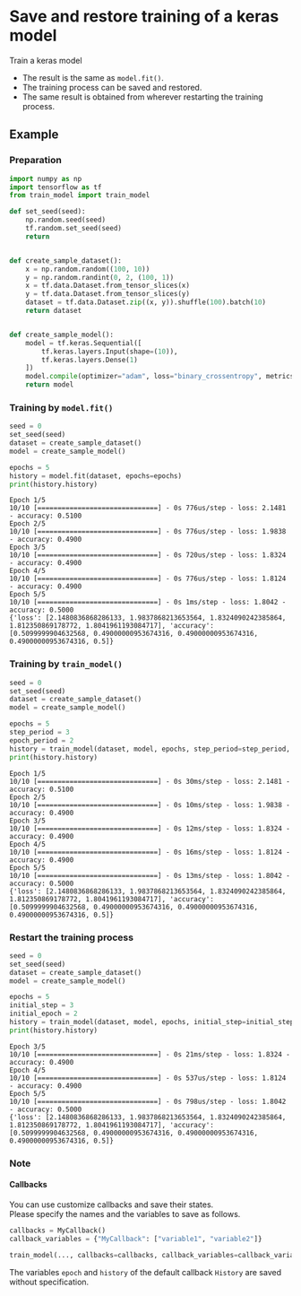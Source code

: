# Save and restore training of a keras model

Train a keras model
- The result is the same as `model.fit()`.
- The training process can be saved and restored.
- The same result is obtained from wherever restarting the training process.

## Example

### Preparation
```python
import numpy as np
import tensorflow as tf
from train_model import train_model

def set_seed(seed):
    np.random.seed(seed)
    tf.random.set_seed(seed)
    return


def create_sample_dataset():
    x = np.random.random((100, 10))
    y = np.random.randint(0, 2, (100, 1))
    x = tf.data.Dataset.from_tensor_slices(x)
    y = tf.data.Dataset.from_tensor_slices(y)
    dataset = tf.data.Dataset.zip((x, y)).shuffle(100).batch(10)
    return dataset


def create_sample_model():
    model = tf.keras.Sequential([
        tf.keras.layers.Input(shape=(10)),
        tf.keras.layers.Dense(1)
    ])
    model.compile(optimizer="adam", loss="binary_crossentropy", metrics="accuracy")
    return model
```

### Training by `model.fit()`
```python
seed = 0
set_seed(seed)
dataset = create_sample_dataset()
model = create_sample_model()

epochs = 5
history = model.fit(dataset, epochs=epochs)
print(history.history)
```
```
Epoch 1/5
10/10 [==============================] - 0s 776us/step - loss: 2.1481 - accuracy: 0.5100
Epoch 2/5
10/10 [==============================] - 0s 776us/step - loss: 1.9838 - accuracy: 0.4900
Epoch 3/5
10/10 [==============================] - 0s 720us/step - loss: 1.8324 - accuracy: 0.4900
Epoch 4/5
10/10 [==============================] - 0s 776us/step - loss: 1.8124 - accuracy: 0.4900
Epoch 5/5
10/10 [==============================] - 0s 1ms/step - loss: 1.8042 - accuracy: 0.5000
{'loss': [2.1480836868286133, 1.9837868213653564, 1.8324090242385864, 1.812350869178772, 1.8041961193084717], 'accuracy': [0.5099999904632568, 0.49000000953674316, 0.49000000953674316, 0.49000000953674316, 0.5]}
```

### Training by `train_model()`
```python
seed = 0
set_seed(seed)
dataset = create_sample_dataset()
model = create_sample_model()

epochs = 5
step_period = 3
epoch_period = 2
history = train_model(dataset, model, epochs, step_period=step_period, epoch_period=epoch_period)
print(history.history)
```
```
Epoch 1/5
10/10 [==============================] - 0s 30ms/step - loss: 2.1481 - accuracy: 0.5100
Epoch 2/5
10/10 [==============================] - 0s 10ms/step - loss: 1.9838 - accuracy: 0.4900
Epoch 3/5
10/10 [==============================] - 0s 12ms/step - loss: 1.8324 - accuracy: 0.4900
Epoch 4/5
10/10 [==============================] - 0s 16ms/step - loss: 1.8124 - accuracy: 0.4900
Epoch 5/5
10/10 [==============================] - 0s 13ms/step - loss: 1.8042 - accuracy: 0.5000
{'loss': [2.1480836868286133, 1.9837868213653564, 1.8324090242385864, 1.812350869178772, 1.8041961193084717], 'accuracy': [0.5099999904632568, 0.49000000953674316, 0.49000000953674316, 0.49000000953674316, 0.5]}
```

### Restart the training process
```python
seed = 0
set_seed(seed)
dataset = create_sample_dataset()
model = create_sample_model()

epochs = 5
initial_step = 3
initial_epoch = 2
history = train_model(dataset, model, epochs, initial_step=initial_step, initial_epoch=initial_epoch)
print(history.history)
```
```
Epoch 3/5
10/10 [==============================] - 0s 21ms/step - loss: 1.8324 - accuracy: 0.4900
Epoch 4/5
10/10 [==============================] - 0s 537us/step - loss: 1.8124 - accuracy: 0.4900
Epoch 5/5
10/10 [==============================] - 0s 798us/step - loss: 1.8042 - accuracy: 0.5000
{'loss': [2.1480836868286133, 1.9837868213653564, 1.8324090242385864, 1.812350869178772, 1.8041961193084717], 'accuracy': [0.5099999904632568, 0.49000000953674316, 0.49000000953674316, 0.49000000953674316, 0.5]}
```

### Note

#### Callbacks
You can use customize callbacks and save their states. \
Please specify the names and the variables to save as follows.

```python
callbacks = MyCallback()
callback_variables = {"MyCallback": ["variable1", "variable2"]}

train_model(..., callbacks=callbacks, callback_variables=callback_variables, ...)
```

The variables `epoch` and `history` of the default callback `History` are saved without specification.
